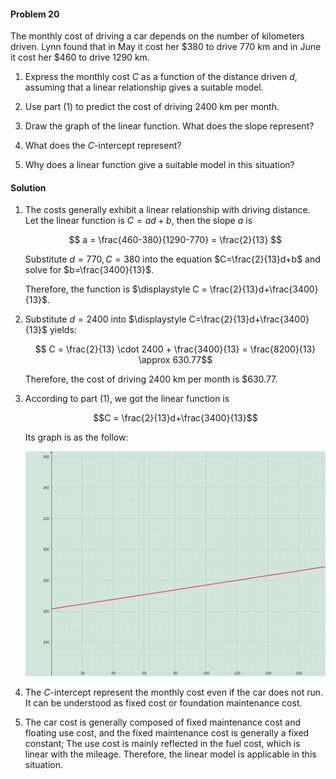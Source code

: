 <div class="alert alert-warning" role="alert">
<h4 class="alert-heading">Problem 20</h4>

The monthly cost of driving a car depends on the number of kilometers driven. Lynn found that in May it cost her $\$380$ to drive $770$ km and in June it cost her $\$460$ to drive $1290$ km.

1. Express the monthly cost $C$ as a function of the distance driven $d$, assuming that a linear relationship gives a suitable model.

2. Use part (1) to predict the cost of driving $2400$ km per month.

3. Draw the graph of the linear function. What does the slope represent?

4. What does the $C$-intercept represent?

5. Why does a linear function give a suitable model in this situation?

</div>


<div class="alert alert-success" role="alert">
<h4 class="alert-heading">Solution</h4>

1. The costs generally exhibit a linear relationship with driving distance. Let the linear function is $C = ad + b$, then the slope $a$ is

    $$
    a = \frac{460-380}{1290-770} = \frac{2}{13}
    $$

    Substitute $d=770, C=380$ into the equation $C=\frac{2}{13}d+b$ and solve for $b=\frac{3400}{13}$.

    Therefore, the function is $\displaystyle C = \frac{2}{13}d+\frac{3400}{13}$.

2. Substitute $d=2400$ into $\displaystyle C=\frac{2}{13}d+\frac{3400}{13}$ yields:

    $$ C = \frac{2}{13} \cdot 2400 + \frac{3400}{13} = \frac{8200}{13} \approx 630.77$$

    Therefore, the cost of driving $2400$ km per month is $\$630.77$.

3. According to part (1), we got the linear function is 

    $$C = \frac{2}{13}d+\frac{3400}{13}$$

    Its graph is as the follow:

    ![](_media/graph9.png)

4. The $C$-intercept represent the monthly cost even if the car does not run. It can be understood as fixed cost or foundation maintenance cost.

5. The car cost is generally composed of fixed maintenance cost and floating use cost, and the fixed maintenance cost is generally a fixed constant; The use cost is mainly reflected in the fuel cost, which is linear with the mileage. Therefore, the linear model is applicable in this situation.

</div>

